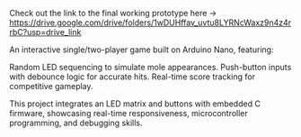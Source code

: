 Check out the link to the final working prototype here -> https://drive.google.com/drive/folders/1wDUHffav_uvtu8LYRNcWaxz9n4z4rrbC?usp=drive_link

An interactive single/two-player game built on Arduino Nano, featuring:

Random LED sequencing to simulate mole appearances.
Push-button inputs with debounce logic for accurate hits.
Real-time score tracking for competitive gameplay.

This project integrates an LED matrix and buttons with embedded C firmware, showcasing real-time responsiveness, microcontroller programming, and debugging skills.
